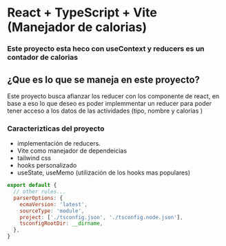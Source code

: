 # React + TypeScript + Vite (Manejador de calorias)
### Este proyecto esta heco con useContext y reducers es un contador de calorias

## ¿Que es lo que se maneja en este proyecto?

Este proyecto busca afianzar los reducer con los componente de react, en base a eso lo que deseo es poder implemmentar un reducer para 
poder tener acceso a los datos de las actividades (tipo, nombre y calorias )

### Caracterizticas del proyecto

- implementación de reducers.
- Vite como manejador de dependeicias
- tailwind css
- hooks personalizado
- useState, useMemo (utilización de los hooks mas populares)

```js
export default {
  // other rules...
  parserOptions: {
    ecmaVersion: 'latest',
    sourceType: 'module',
    project: ['./tsconfig.json', './tsconfig.node.json'],
    tsconfigRootDir: __dirname,
  },
}
```
